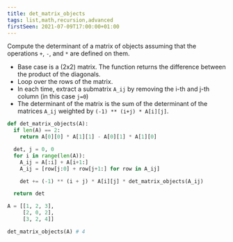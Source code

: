 ```yaml
---
title: det_matrix_objects
tags: list,math,recursion,advanced
firstSeen: 2021-07-09T17:00:00+01:00
---
```


Compute the determinant of a matrix of objects assuming that the operations `+`, `-`, and `*` are defined on them.

- Base case is a (2x2) matrix. The function returns the difference between the product of the diagonals.
- Loop over the rows of the matrix.
- In each time, extract a submatrix `A_ij` by removing the i-th and j-th column (in this case `j=0`)
- The determinant of the matrix is the sum of the determinant of the matrices `A_ij` weighted by `(-1) ** (i+j) * A[i][j]`.

```py
def det_matrix_objects(A):
  if len(A) == 2:
    return A[0][0] * A[1][1] - A[0][1] * A[1][0]

  det, j = 0, 0
  for i in range(len(A)):
    A_ij = A[:i] + A[i+1:]
    A_ij = [row[j:0] + row[j+1:] for row in A_ij]

    det += (-1) ** (i + j) * A[i][j] * det_matrix_objects(A_ij)

  return det
```

```py
A = [[1, 2, 3],
     [2, 0, 2],
     [3, 2, 4]]

det_matrix_objects(A) # 4
```
